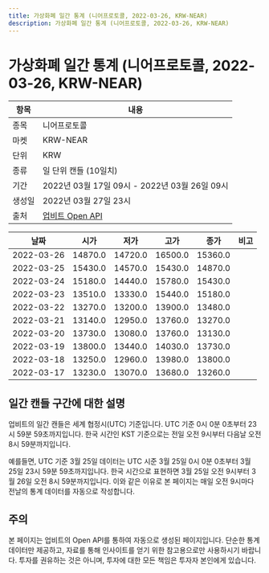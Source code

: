 ```yaml
---
title: 가상화폐 일간 통계 (니어프로토콜, 2022-03-26, KRW-NEAR)
description: 가상화폐 일간 통계 (니어프로토콜, 2022-03-26, KRW-NEAR)
---
```


가상화폐 일간 통계 (니어프로토콜, 2022-03-26, KRW-NEAR)
===

|항목|내용|
|--|--|
|종목|니어프로토콜|
|마켓|KRW-NEAR|
|단위|KRW|
|종류|일 단위 캔들 (10일치)|
|기간|2022년 03월 17일 09시 - 2022년 03월 26일 09시|
|생성일|2022년 03월 27일 23시|
|출처|[업비트 Open API](https://docs.upbit.com)|


|날짜|시가|저가|고가|종가|비고|
|--|--|--|--|--|--|
|2022-03-26|14870.0|14720.0|16500.0|15360.0|    |
|2022-03-25|15430.0|14570.0|15430.0|14870.0|    |
|2022-03-24|15180.0|14440.0|15780.0|15430.0|    |
|2022-03-23|13510.0|13330.0|15440.0|15180.0|    |
|2022-03-22|13270.0|13200.0|13900.0|13480.0|    |
|2022-03-21|13140.0|12950.0|13760.0|13270.0|    |
|2022-03-20|13730.0|13080.0|13760.0|13130.0|    |
|2022-03-19|13800.0|13440.0|14030.0|13730.0|    |
|2022-03-18|13250.0|12960.0|13980.0|13800.0|    |
|2022-03-17|13230.0|13070.0|13680.0|13260.0|    |


일간 캔들 구간에 대한 설명
---


업비트의 일간 캔들은 세계 협정시(UTC) 기준입니다. 
UTC 기준 0시 0분 0초부터 23시 59분 59초까지입니다. 
한국 시간인 KST 기준으로는 전일 오전 9시부터 다음날 오전 8시 59분까지입니다. 


예를들면, UTC 기준 3월 25일 데이터는 UTC 시준 3월 25일 0시 0분 0초부터 3월 25일 23시 59분 59초까지입니다. 
한국 시간으로 표현하면 3월 25일 오전 9시부터 3월 26일 오전 8시 59분까지입니다. 
이와 같은 이유로 본 페이지는 매일 오전 9시마다 전날의 통계 데이터를 자동으로 작성합니다. 


주의
---


본 페이지는 업비트의 Open API를 통하여 자동으로 생성된 페이지입니다. 
단순한 통계 데이터만 제공하고, 자료를 통해 인사이트를 얻기 위한 참고용으로만 사용하시기 바랍니다. 
투자를 권유하는 것은 아니며, 투자에 대한 모든 책임은 투자자 본인에게 있습니다. 

